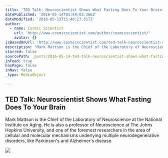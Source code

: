```yaml
---
title: 'TED Talk: Neuroscientist Shows What Fasting Does To Your Brain'
datePublished: '2016-05-14T01:49:03.366Z'
dateModified: '2016-05-13T15:40:27.517Z'
author:
  - name: Cosmic Scientist
    url: 'http://www.cosmicscientist.com/author/cosmicscientist/'
    avatar: {}
isBasedOnUrl: 'http://www.cosmicscientist.com/ted-talk-neuroscientist-shows-what-fasting-does-to-your-brain/'
description: "Mark Mattson is the Chief of the Laboratory of Neuroscience at the National Institute on Aging. He is also a professor of Neuroscience at The Johns Hopkins University, and one of the foremost researchers in the area of cellular and molecular mechanisms underlying multiple neurodegenerative disorders, like Parkinson's and Alzheimer's disease."
starred: false
sourcePath: _posts/2016-05-14-ted-talk-neuroscientist-shows-what-fasting-does-to-your-bra.md
inFeed: true
hasPage: false
inNav: false
_type: MediaObject

---
```

<article style=""><h1>TED Talk: Neuroscientist Shows What Fasting Does To Your Brain</h1><p>Mark Mattson is the Chief of the Laboratory of Neuroscience at the National Institute on Aging. He is also a professor of Neuroscience at The Johns Hopkins University, and one of the foremost researchers in the area of cellular and molecular mechanisms underlying multiple neurodegenerative disorders, like Parkinson's and Alzheimer's disease.</p><img src="http://cdn2.cosmicscientist.com/assets/uploads/2016/04/fasting.jpg" /></article>